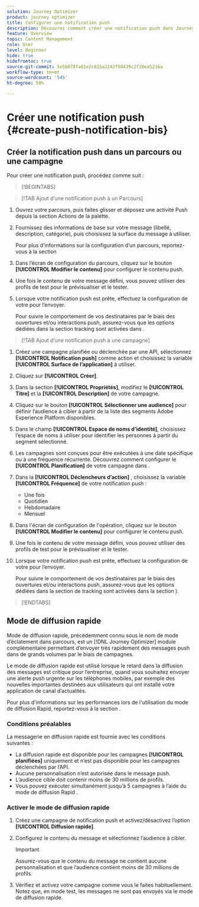 ```yaml
---
solution: Journey Optimizer
product: journey optimizer
title: Configurer une notification push
description: Découvrez comment créer une notification push dans Journey Optimizer
feature: Overview
topic: Content Management
role: User
level: Beginner
hide: true
hidefromtoc: true
source-git-commit: 5e5b078fa61e2c615a2242f50439c2f20ea5216a
workflow-type: tm+mt
source-wordcount: '545'
ht-degree: 50%

---
```


# Créer une notification push {#create-push-notification-bis}

## Créer la notification push dans un parcours ou une campagne

Pour créer une notification push, procédez comme suit :

>[!BEGINTABS]

>[!TAB Ajout d’une notification push à un Parcours]

1. Ouvrez votre parcours, puis faites glisser et déposez une activité Push depuis la section Actions de la palette.

1. Fournissez des informations de base sur votre message (libellé, description, catégorie), puis choisissez la surface du message à utiliser.

   Pour plus d’informations sur la configuration d’un parcours, reportez-vous à la section

1. Dans l’écran de configuration du parcours, cliquez sur le bouton **[!UICONTROL Modifier le contenu]** pour configurer le contenu push.

1. Une fois le contenu de votre message défini, vous pouvez utiliser des profils de test pour le prévisualiser et le tester.

1. Lorsque votre notification push est prête, effectuez la configuration de votre pour l’envoyer.

   Pour suivre le comportement de vos destinataires par le biais des ouvertures et/ou interactions push, assurez-vous que les options dédiées dans la section tracking sont activées dans .

>[!TAB Ajout d’une notification push à une campagne]

1. Créez une campagne planifiée ou déclenchée par une API, sélectionnez **[!UICONTROL Notification push]** comme action et choisissez la variable **[!UICONTROL Surface de l’application]** à utiliser.

1. Cliquez sur **[!UICONTROL Créer]**.

1. Dans la section **[!UICONTROL Propriétés]**, modifiez le **[!UICONTROL Titre]** et la **[!UICONTROL Description]** de votre campagne.

1. Cliquez sur le bouton **[!UICONTROL Sélectionner une audience]** pour définir l’audience à cibler à partir de la liste des segments Adobe Experience Platform disponibles.

1. Dans le champ **[!UICONTROL Espace de noms d’identité]**, choisissez l’espace de noms à utiliser pour identifier les personnes à partir du segment sélectionné.

1. Les campagnes sont conçues pour être exécutées à une date spécifique ou à une fréquence récurrente. Découvrez comment configurer le **[!UICONTROL Planification]** de votre campagne dans .

1. Dans la **[!UICONTROL Déclencheurs d’action]** , choisissez la variable **[!UICONTROL Fréquence]** de votre notification push :

   * Une fois
   * Quotidien
   * Hebdomadaire
   * Mensuel

1. Dans l&#39;écran de configuration de l&#39;opération, cliquez sur le bouton **[!UICONTROL Modifier le contenu]** pour configurer le contenu push.

1. Une fois le contenu de votre message défini, vous pouvez utiliser des profils de test pour le prévisualiser et le tester.

1. Lorsque votre notification push est prête, effectuez la configuration de votre pour l’envoyer.

   Pour suivre le comportement de vos destinataires par le biais des ouvertures et/ou interactions push, assurez-vous que les options dédiées dans la section de tracking sont activées dans la section ).

>[!ENDTABS]

## Mode de diffusion rapide

Mode de diffusion rapide, précédemment connu sous le nom de mode d’éclatement dans parcours, est un [!DNL Journey Optimizer] module complémentaire permettant d’envoyer très rapidement des messages push dans de grands volumes par le biais de campagnes.

Le mode de diffusion rapide est utilisé lorsque le retard dans la diffusion des messages est critique pour l’entreprise, quand vous souhaitez envoyer une alerte push urgente sur les téléphones mobiles, par exemple des nouvelles importantes destinées aux utilisateurs qui ont installé votre application de canal d’actualités.

Pour plus d&#39;informations sur les performances lors de l&#39;utilisation du mode de diffusion Rapid, reportez-vous à la section .

### Conditions préalables

La messagerie en diffusion rapide est fournie avec les conditions suivantes :

* La diffusion rapide est disponible pour les campagnes **[!UICONTROL planifiées]** uniquement et n’est pas disponible pour les campagnes déclenchées par l’API.
* Aucune personnalisation n’est autorisée dans le message push.
* L’audience cible doit contenir moins de 30 millions de profils.
* Vous pouvez exécuter simultanément jusqu’à 5 campagnes à l’aide du mode de diffusion Rapid .

### Activer le mode de diffusion rapide

1. Créez une campagne de notification push et activez/désactivez l’option **[!UICONTROL Diffusion rapide]**.

1. Configurez le contenu du message et sélectionnez l’audience à cibler.

   >[!IMPORTANT]
   >
   >Assurez-vous que le contenu du message ne contient aucune personnalisation et que l’audience contient moins de 30 millions de profils.

1. Vérifiez et activez votre campagne comme vous le faites habituellement. Notez que, en mode test, les messages ne sont pas envoyés via le mode de diffusion rapide.